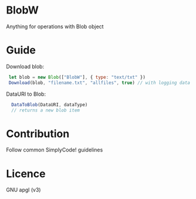 
# BlobW
 Anything for operations with Blob object

# Guide
 Download blob:
 ```js
  let blob = new Blob(["BlobW"], { type: "text/txt" })
  Download(blob, "filename.txt", "allfiles", true) // with logging data in console set to $true
 ```
 DataURI to Blob:
 ```js
   DataToBlob(DataURI, dataType)
   // returns a new blob item
 ```

# Contribution
  Follow common SimplyCode! guidelines

# Licence
  GNU apgl (v3)